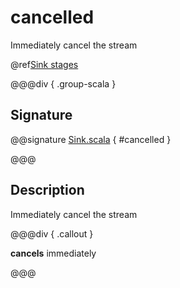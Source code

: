 # cancelled

Immediately cancel the stream

@ref[Sink stages](../index.md#sink-stages)

@@@div { .group-scala }

## Signature

@@signature [Sink.scala]($akka$/akka-stream/src/main/scala/akka/stream/scaladsl/Sink.scala) { #cancelled }

@@@

## Description

Immediately cancel the stream


@@@div { .callout }

**cancels** immediately

@@@


